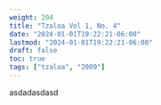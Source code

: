 ```yaml
---
weight: 204
title: "Tzaloa Vol 1, No. 4"
date: "2024-01-01T19:22:21-06:00"
lastmod: "2024-01-01T19:22:21-06:00"
draft: false
toc: true
tags: ["tzaloa", "2009"]
---
```


asdadasdasd